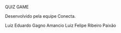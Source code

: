 QUIZ GAME

Desenvolvido pela equipe Conecta. 

Luiz Eduardo Gagno Amancio
Luiz Felipe Ribeiro Paixão
